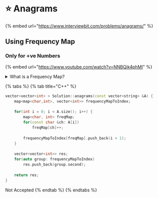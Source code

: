 # ⭐ Anagrams

{% embed url="https://www.interviewbit.com/problems/anagrams/" %}

## Using Frequency Map

### Only for +ve Numbers

{% embed url="https://www.youtube.com/watch?v=NNBQik4phMI" %}

<details>

<summary>What is a Frequency Map?</summary>

![](<../.gitbook/assets/image (2) (1).png>)

</details>

{% tabs %}
{% tab title="C++" %}
```cpp
vector<vector<int> > Solution::anagrams(const vector<string> &A) {
    map<map<char,int>, vector<int>> frequencyMapToIndex;
    
    for(int i = 0; i < A.size(); i++) {
        map<char, int> freqMap;
        for(const char &ch: A[i]) 
            freqMap[ch]++;
            
        frequencyMapToIndex[freqMap].push_back(i + 1);
    }
    
    vector<vector<int>> res;
    for(auto group: frequencyMapToIndex)
        res.push_back(group.second);
        
    return res;
}
```

Not Accepted
{% endtab %}
{% endtabs %}
